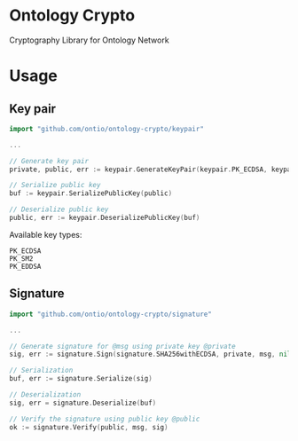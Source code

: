 # Ontology Crypto

Cryptography Library for Ontology Network

# Usage
## Key pair

```go
import "github.com/ontio/ontology-crypto/keypair"

...

// Generate key pair
private, public, err := keypair.GenerateKeyPair(keypair.PK_ECDSA, keypair.P256)

// Serialize public key
buf := keypair.SerializePublicKey(public)

// Deserialize public key
public, err := keypair.DeserializePublicKey(buf)
```

Available key types:

    PK_ECDSA
    PK_SM2
    PK_EDDSA


## Signature

```go
import "github.com/ontio/ontology-crypto/signature"

...

// Generate signature for @msg using private key @private
sig, err := signature.Sign(signature.SHA256withECDSA, private, msg, nil)

// Serialization
buf, err := signature.Serialize(sig)

// Deserialization
sig, err = signature.Deserialize(buf)

// Verify the signature using public key @public
ok := signature.Verify(public, msg, sig)
```
